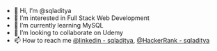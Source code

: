 - 👋 Hi, I’m @sqladitya
- 👀 I’m interested in Full Stack Web Development
- 🌱 I’m currently learning MySQL 
- 💞️ I’m looking to collaborate on Udemy 
- 📫 How to reach me [@linkedin - sqladitya](https://www.linkedin.com/in/sqladitya/), [@HackerRank - sqladitya](https://www.hackerrank.com/sqladitya)

<!---
sqladitya/sqladitya is a ✨ special ✨ repository because its `README.md` (this file) appears on your GitHub profile.
You can click the Preview link to take a look at your changes.
--->
